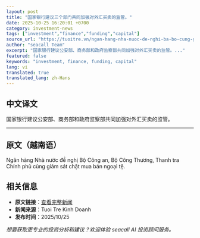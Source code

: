```yaml
---
layout: post
title: "国家银行建议三个部门共同加强对外汇买卖的监管。"
date: 2025-10-25 16:20:01 +0700
category: investment-news
tags: ["investment","finance","funding","capital"]
source_url: "https://tuoitre.vn/ngan-hang-nha-nuoc-de-nghi-ba-bo-cung-giam-sat-chat-viec-mua-ban-ngoai-te-20251025182308346.htm"
author: "seacall Team"
excerpt: "国家银行建议公安部、商务部和政府监察部共同加强对外汇买卖的监管。..."
featured: false
keywords: "investment, finance, funding, capital"
lang: vi
translated: true
translated_lang: zh-Hans
---
```


## 中文译文

国家银行建议公安部、商务部和政府监察部共同加强对外汇买卖的监管。

---

## 原文（越南语）

Ngân hàng Nhà nước đề nghị Bộ Công an, Bộ Công Thương, Thanh tra Chính phủ cùng giám sát chặt mua bán ngoại tệ.

## 相关信息

- **原文链接**：[查看完整新闻](https://tuoitre.vn/ngan-hang-nha-nuoc-de-nghi-ba-bo-cung-giam-sat-chat-viec-mua-ban-ngoai-te-20251025182308346.htm)
- **新闻来源**：Tuoi Tre Kinh Doanh
- **发布时间**：2025/10/25

*想要获取更专业的投资分析和建议？欢迎体验 seacall AI 投资顾问服务。*
